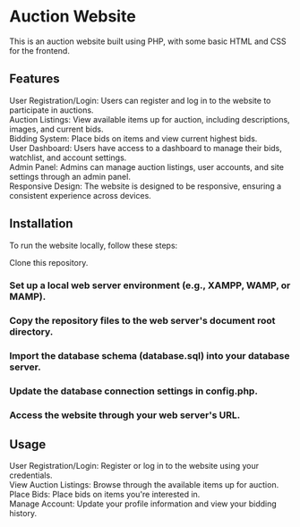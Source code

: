 # Auction Website
This is an auction website built using PHP, with some basic HTML and CSS for the frontend.

## Features
User Registration/Login: Users can register and log in to the website to participate in auctions. </br>
Auction Listings: View available items up for auction, including descriptions, images, and current bids. </br>
Bidding System: Place bids on items and view current highest bids. </br>
User Dashboard: Users have access to a dashboard to manage their bids, watchlist, and account settings. </br>
Admin Panel: Admins can manage auction listings, user accounts, and site settings through an admin panel. </br>
Responsive Design: The website is designed to be responsive, ensuring a consistent experience across devices. </br>
## Installation
To run the website locally, follow these steps: </br>

Clone this repository. </br>
### Set up a local web server environment (e.g., XAMPP, WAMP, or MAMP). </br>
### Copy the repository files to the web server's document root directory. </br>
### Import the database schema (database.sql) into your database server. </br>
### Update the database connection settings in config.php.</br>
### Access the website through your web server's URL. </br> 
## Usage
User Registration/Login: Register or log in to the website using your credentials. </br>
View Auction Listings: Browse through the available items up for auction. </br>
Place Bids: Place bids on items you're interested in. </br>
Manage Account: Update your profile information and view your bidding history. </br>
